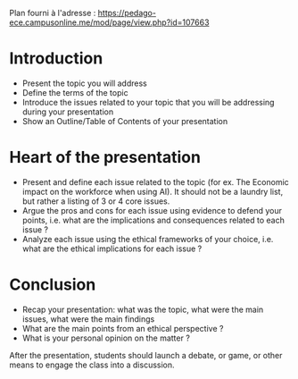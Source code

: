 Plan fourni à l'adresse : https://pedago-ece.campusonline.me/mod/page/view.php?id=107663

# Introduction
<ul>
  <li>Present the topic you will address</li>
  <li>Define the terms of the topic</li>
  <li>Introduce the issues related to your topic that you will be addressing during your presentation</li>
  <li>Show an Outline/Table of Contents of your presentation</li>
</ul>

# Heart of the presentation
<ul>
  <li>Present and define each issue related to the topic (for ex. The Economic impact on the workforce when using AI). 
    It should not be a laundry list, but rather a listing of 3 or 4 core issues.</li>
  <li>Argue the pros and cons for each issue using evidence to defend your points, i.e. what are the implications and consequences related to each issue ?</li>
  <li>Analyze each issue using the ethical frameworks of your choice, i.e. what are the ethical implications for each issue ?</li>
</ul>

# Conclusion
<ul>
  <li>Recap your presentation: what was the topic, what were the main issues, what were the main findings</li>
  <li>What are the main points from an ethical perspective ?</li>
  <li>What is your personal opinion on the matter ?</li>
</ul>

After the presentation, students should launch a debate, or game, or other means to engage the class into a discussion.
